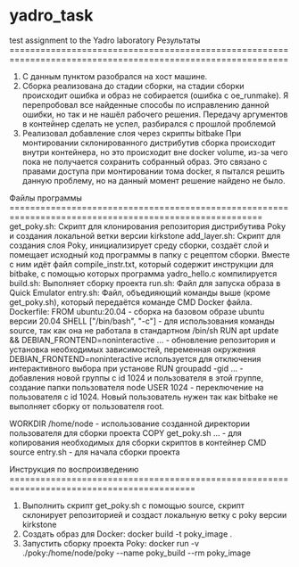 # yadro_task
test assignment to the Yadro laboratory
Результаты ============================================================================================================
1) С данным пунктом разобрался на хост машине.
2) Сборка реализована до стадии сборки, на стадии сборки происходит ошибка и образ не собирается (ошибка c
   oe_runmake). Я перепробовал все найденные способы по исправлению данной ошибки, но так и не нашёл рабочего решения.
   Передачу аргументов в контейнер сделать не успел, разбирался с прошлой проблемой
3) Реализовал добавление слоя через скрипты bitbake
При монтировании склонированного дистрибутив сборка происходит внутри контейнера, но это происходит вне docker volume,
из-за чего пока не получается сохранить собранный образ. Это связано с правами доступа при монтировании тома docker,
я пытался решить данную проблему, но на данный момент решение найдено не было.

Файлы программы =======================================================================================================
get_poky.sh:
  Скрипт для клонирования репозитория дистрибутива Poky и создания локальной ветки версии kirkstone
add_layer.sh:
  Скрипт для создания слоя Poky, инициализирует среду сборки, создаёт слой и помещает исходный код программы в папку с
  рецептом сборки. Вместе с ним идёт файл compile_instr.txt, который содержит инструкции для bitbake, с помощью которых
  программа yadro_hello.c компилируется
build.sh:
  Выполняет сборку проекта
run.sh:
  Файл для запуска образа в Quick Emulator
entry.sh:
  Файл, объедияющий команды выше (кроме get_poky.sh), который передаётся команде CMD Docker файла.
Dockerfile:
  FROM ubuntu:20.04 - сборка на базовом образе ubuntu версии 20.04
  SHELL \["/bin/bash", "-c"\] - для использования команды source, так как она не работала в стандартном /bin/sh
  RUN apt update && DEBIAN_FRONTEND=noninteractive ... - обновление репозитория и установка необходимых зависимостей,
    переменная окружения DEBIAN_FRONTEND=noninteractive используется для отключения интерактивного выбора при установе
  RUN groupadd -gid ... - добавления новой группы с id 1024 и пользователя в этой группе, создание папки пользователя node
  USER 1024 - переключение на пользователя с id 1024. Новый пользователь нужен так как bitbake не выполняет сборку от
  пользователя root.

  WORKDIR /home/node - использование созданной директории пользователя для сборки проекта
  COPY get_poky.sh ... - для копирования необходимых для сборки скриптов в контейнер
  CMD source entry.sh - для начала сборки проекта

Инструкция по воспроизведению ==========================================================================================
1) Выполнить скрипт get_poky.sh с помощью source, скрипт склонирует репозиторией и создаст локальную ветку с poky версии
kirkstone
2) Создать образ для Docker: docker build -t poky_image .
3) Запустить сборку проекта Poky: docker run -v ./poky:/home/node/poky --name poky_build --rm poky_image
